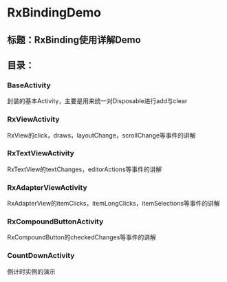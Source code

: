 # RxBindingDemo
## 标题：RxBinding使用详解Demo  
## 目录：
### BaseActivity
封装的基本Activity，主要是用来统一对Disposable进行add与clear
### RxViewActivity
RxView的click，draws，layoutChange，scrollChange等事件的讲解
### RxTextViewActivity
RxTextView的textChanges，editorActions等事件的讲解
### RxAdapterViewActivity
RxAdapterView的itemClicks，itemLongClicks，itemSelections等事件的讲解
### RxCompoundButtonActivity
RxCompoundButton的checkedChanges等事件的讲解 
### CountDownActivity
倒计时实例的演示
